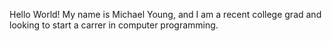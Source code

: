 Hello World!
My name is Michael Young, and I am a recent college grad and looking to start a carrer in computer programming.

